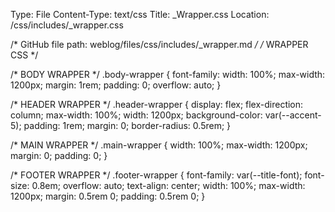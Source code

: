 Type: File
Content-Type: text/css
Title: _Wrapper.css
Location: /css/includes/_wrapper.css

/* GitHub file path:
weblog/files/css/includes/_wrapper.md */
/* WRAPPER CSS */

/* BODY WRAPPER */
.body-wrapper {
  font-family: 
  width: 100%;
  max-width: 1200px;
  margin: 1rem;
  padding: 0;
  overflow: auto;
}

/* HEADER WRAPPER */
.header-wrapper {
  display: flex;
  flex-direction: column;
  max-width: 100%;
  width: 1200px;
  background-color: var(--accent-5);
  padding: 1rem;
  margin: 0;
  border-radius: 0.5rem;
}

/* MAIN WRAPPER */
.main-wrapper {
  width: 100%;
  max-width: 1200px;
  margin: 0;
  padding: 0;
}

/* FOOTER WRAPPER */
.footer-wrapper {
  font-family: var(--title-font);
  font-size: 0.8em;
  overflow: auto;
  text-align: center;
  width: 100%;
  max-width: 1200px;
  margin: 0.5rem 0;
  padding: 0.5rem 0;
}
